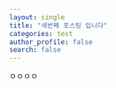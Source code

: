 ```yaml
---
layout: single
title: "세번째 포스팅 입니다"
categories: test
author_profile: false
search: false
---
```

ㅇㅇㅇㅇ